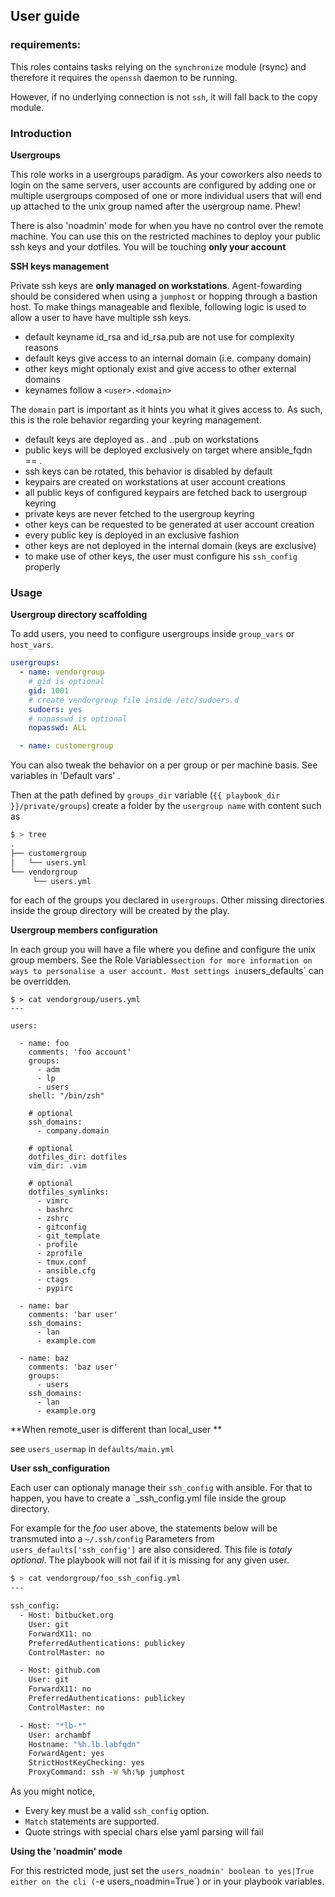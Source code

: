 ## User guide

### requirements:
  This roles contains tasks relying on the `synchronize` module (rsync) and
  therefore it requires the `openssh` daemon to be running.

  However, if no underlying connection is not `ssh`, it will fall back to the
  copy module.

### Introduction

**Usergroups**

This role works in a usergroups paradigm. As your coworkers also needs to
login on the same servers, user accounts are configured by adding one or
multiple usergroups composed of one or more individual users that will end up
attached to the unix group named after the usergroup name. Phew!

There is also 'noadmin' mode for when you have no control over the remote
machine. You can use this on the restricted machines to deploy your public
ssh keys and your dotfiles. You will be touching **only your account**

**SSH keys management**

Private ssh keys are **only managed on workstations**. Agent-fowarding should be
considered when using a `jumphost` or hopping through a bastion host. To make
things manageable and flexible, following logic is used to allow a user to
have have multiple ssh keys.

  * default keyname id_rsa and id_rsa.pub are not use for complexity reasons
  * default keys give access to an internal domain (i.e. company domain)
  * other keys might optionaly exist and give access to other external domains
  * keynames follow a `<user>.<domain>`

The `domain` part is important as it hints you what it gives access to. As
such, this is the role behavior regarding your keyring management.

  * default keys are deployed as <user>.<domain> and <user>.<domain>.pub on workstations
  * public keys will be deployed exclusively on target where ansible_fqdn == <user>.<domain>
  * ssh keys can be rotated, this behavior is disabled by default
  * keypairs are created on workstations at user account creations
  * all public keys of configured keypairs are fetched back to usergroup keyring
  * private keys are never fetched to the usergroup keyring
  * other keys can be requested to be generated at user account creation
  * every public key is deployed in an exclusive fashion
  * other keys are not deployed in the internal domain (keys are exclusive)
  * to make use of other keys, the user must configure his `ssh_config` properly

### Usage

**Usergroup directory scaffolding**

To add users, you need to configure usergroups inside `group_vars` or `host_vars`.

```yaml
usergroups:
  - name: vendorgroup
    # gid is optional
    gid: 1001
    # create vendorgroup file inside /etc/sudoers.d
    sudoers: yes
    # nopasswd is optional
    nopasswd: ALL

  - name: customergroup
```

You can also tweak the behavior on a per group or per machine basis. See
variables in 'Default vars' .

Then at the path defined by `groups_dir` variable (`{{ playbook_dir }}/private/groups`)
create a folder by the `usergroup name` with content such as

```bash
$ > tree
.
├── customergroup
│   └── users.yml
└── vendorgroup
     └── users.yml
```

for each of the groups you declared in `usergroups`. Other missing
directories inside the group directory will be created by the play.

**Usergroup members configuration**

In each group you will have a file where you define and configure the unix
group members. See the Role Variables` section for more information on ways
to personalise a user account. Most settings in `users_defaults` can be
overridden.

```shell
$ > cat vendorgroup/users.yml
---

users:

  - name: foo
    comments: 'foo account'
    groups:
      - adm
      - lp
      - users
    shell: "/bin/zsh"

    # optional
    ssh_domains:
      - company.domain

    # optional
    dotfiles_dir: dotfiles
    vim_dir: .vim

    # optional
    dotfiles_symlinks:
      - vimrc
      - bashrc
      - zshrc
      - gitconfig
      - git_template
      - profile
      - zprofile
      - tmux.conf
      - ansible.cfg
      - ctags
      - pypirc

  - name: bar
    comments: 'bar user'
    ssh_domains:
      - lan
      - example.com

  - name: baz
    comments: 'baz user'
    groups:
      - users
    ssh_domains:
      - lan
      - example.org
```

**When remote_user is different than local_user **

see `users_usermap` in `defaults/main.yml`

**User ssh_configuration**

Each user can optionaly manage their `ssh_config` with ansible. For that to happen,
you have to create a `<username>_ssh_config.yml file inside the group directory.

For example for the *foo* user above, the statements below will be transmuted into a
`~/.ssh/config` Parameters from `users_defaults['ssh_config']` are also
considered. This file is *totaly optional*. The playbook will not fail if it
is missing for any given user.

```bash
$ > cat vendorgroup/foo_ssh_config.yml
---

ssh_config:
  - Host: bitbucket.org
    User: git
    ForwardX11: no
    PreferredAuthentications: publickey
    ControlMaster: no

  - Host: github.com
    User: git
    ForwardX11: no
    PreferredAuthentications: publickey
    ControlMaster: no

  - Host: "*lb-*"
    User: archambf
    Hostname: "%h.lb.labfqdn"
    ForwardAgent: yes
    StrictHostKeyChecking: yes
    ProxyCommand: ssh -W %h:%p jumphost
```

As you might notice,

* Every key must be a valid `ssh_config` option.
* `Match` statements are supported.
* Quote strings with special chars else yaml parsing will fail

**Using the 'noadmin' mode**

For this restricted mode, just set the `users_noadmin' boolean to yes|True
either on the cli (`-e users_noadmin=True`) or in your playbook variables.
